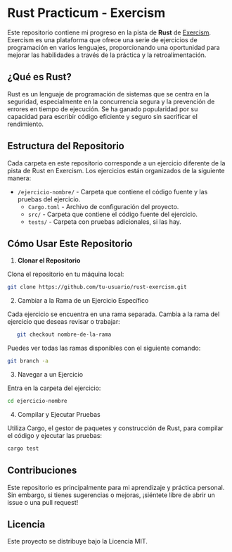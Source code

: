 # Rust Practicum - Exercism

Este repositorio contiene mi progreso en la pista de **Rust** de [Exercism](https://exercism.io/). Exercism es una plataforma que ofrece una serie de ejercicios de programación en varios lenguajes, proporcionando una oportunidad para mejorar las habilidades a través de la práctica y la retroalimentación.

## ¿Qué es Rust?

Rust es un lenguaje de programación de sistemas que se centra en la seguridad, especialmente en la concurrencia segura y la prevención de errores en tiempo de ejecución. Se ha ganado popularidad por su capacidad para escribir código eficiente y seguro sin sacrificar el rendimiento.

## Estructura del Repositorio

Cada carpeta en este repositorio corresponde a un ejercicio diferente de la pista de Rust en Exercism. Los ejercicios están organizados de la siguiente manera:

- `/ejercicio-nombre/` - Carpeta que contiene el código fuente y las pruebas del ejercicio.
  - `Cargo.toml` - Archivo de configuración del proyecto.
  - `src/` - Carpeta que contiene el código fuente del ejercicio.
  - `tests/` - Carpeta con pruebas adicionales, si las hay.

## Cómo Usar Este Repositorio

1. **Clonar el Repositorio**

Clona el repositorio en tu máquina local:

```bash
git clone https://github.com/tu-usuario/rust-exercism.git
```

2. Cambiar a la Rama de un Ejercicio Específico

Cada ejercicio se encuentra en una rama separada. Cambia a la rama del ejercicio que deseas revisar o trabajar:

```bash
   git checkout nombre-de-la-rama
```

Puedes ver todas las ramas disponibles con el siguiente comando:

```bash
git branch -a
```

3. Navegar a un Ejercicio

Entra en la carpeta del ejercicio:

```bash
cd ejercicio-nombre
```

4. Compilar y Ejecutar Pruebas

Utiliza Cargo, el gestor de paquetes y construcción de Rust, para compilar el código y ejecutar las pruebas:

```bash
cargo test
```

## Contribuciones

Este repositorio es principalmente para mi aprendizaje y práctica personal. Sin embargo, si tienes sugerencias o mejoras, ¡siéntete libre de abrir un issue o una pull request!

## Licencia

Este proyecto se distribuye bajo la Licencia MIT.
